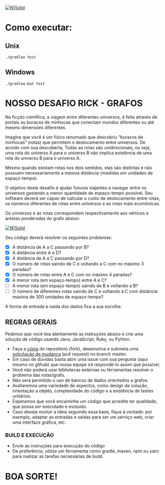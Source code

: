 [![N|Solid](http://solutis.com.br/images/logo.png)](http://solutis.com.br)

# Como executar:

## Unix

`./gradlew test`

## Windows

`./gradlew.bat test`

# NOSSO DESAFIO RICK - GRAFOS
Na ficção científica, a viagem entre diferentes universos, é feita através de portais ou buracos de minhocas que conectam mundos diferentes ou até mesmo dimensões diferentes.

Imagine que você é um físico renomado que descobriu “buracos de minhocas” (rotas) que permitem o deslocamento entre universos. De acordo com sua descoberta, 
Todas as rotas são unidirecionais, ou seja, uma rota do universo A para o universo B não implica existência de uma rota do universo B para o universo A.
 
Mesmo quando existam rotas nos dois sentidos, elas são distintas e não possuem necessariamente a mesma distância (medidas em unidades de espaço-tempo).

O objetivo deste desafio é ajudar futuros viajantes a navegar entre os universos gastando a menor quantidade de espaço-tempo possível. 
Seu software deverá ser capaz de calcular o custo de deslocamento entre rotas, os números diferentes de rotas entre universos e as rotas mais econômicas.

Os universos e as rotas correspondem respectivamente aos vértices e arestas ponderadas do grafo abaixo:

[![N|Solid](https://github.com/solutisfsw/desafio-multiverso-grafos/raw/master/grafo.png)](Grafo)

Seu código deverá resolver os seguintes problemas:

* [X] A distância de A a C passando por B?
* [X] A distância entre A e D?
* [X] A distância de A a C passando por D?
* [X] O número de rotas saindo de C e voltando a C com no máximo 3 paradas?
* [X] O número de rotas entre A e C com no máximo 4 paradas?
* [X] A menor rota (em espaço-tempo) entre A e C?
* [ ] A menor rota (em espaço-tempo) saindo de B e voltando a B?
* [ ] O número de diferentes rotas saindo de C e voltando a C com distância máxima de 300 unidades de espaço-tempo?

A forma de entrada e saída dos dados fica a sua escolha.

## REGRAS GERAIS
Pedimos que você leia atentamente as instruções abaixo e crie uma solução de código usando Java, JavaScript, Ruby, ou Pyhton.

- Faça a [cópia](https://help.github.com/articles/fork-a-repo/) do repositório (fork), desenvolva e submeta uma [solicitação de mudança](https://help.github.com/articles/creating-a-pull-request/) (pull request) no branch master.
- Em caso de dúvidas basta abrir uma issue com sua pergunta (aqui mesmo no github) que nossa equipe irá respondê-lo assim que possível.
- Você não poderá usar bibliotecas externas ou ferramentas resolver o problema das rotas/grafo.
- Não será permitido o uso de bancos de dados orientedos a grafos.
- Avaliaremos uma variedade de aspectos, como design da solução, orientação a objeto, complexidade do código e a existência de testes unitários.
- Esperamos que você encaminhe um código que acredite ter qualidade, que possa ser executado e evoluído.
- Caso deseje evoluir a ideia seguindo essa base, fique à vontade: por exemplo, adaptar as entradas e saídas para ser um serviço web, criar uma interface gráfica, etc.

### BUILD E EXECUÇÃO
- Envie as instruções para execução do código
- De preferência, utilize um ferramenta como gradle, maven, npm ou yarn para realizar as tarefas necessárias de build.


# BOA SORTE!
